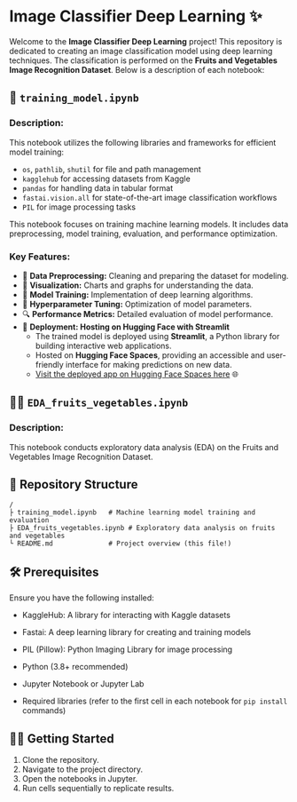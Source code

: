 # Image Classifier Deep Learning ✨

Welcome to the **Image Classifier Deep Learning** project! This repository is dedicated to creating an image classification model using deep learning techniques. The classification is performed on the **Fruits and Vegetables Image Recognition Dataset**. Below is a description of each notebook:

## 🔢 `training_model.ipynb`

### Description:
This notebook utilizes the following libraries and frameworks for efficient model training:
- `os`, `pathlib`, `shutil` for file and path management
- `kagglehub` for accessing datasets from Kaggle
- `pandas` for handling data in tabular format
- `fastai.vision.all` for state-of-the-art image classification workflows
- `PIL` for image processing tasks

This notebook focuses on training machine learning models. It includes data preprocessing, model training, evaluation, and performance optimization.

### Key Features:
- 🔄 **Data Preprocessing:** Cleaning and preparing the dataset for modeling.
- 🎨 **Visualization:** Charts and graphs for understanding the data.
- 🔨 **Model Training:** Implementation of deep learning algorithms.
- 🔬 **Hyperparameter Tuning:** Optimization of model parameters.
- 🔍 **Performance Metrics:** Detailed evaluation of model performance.
- 🚀 **Deployment: Hosting on Hugging Face with Streamlit**
  - The trained model is deployed using **Streamlit**, a Python library for building interactive web applications.
  - Hosted on **Hugging Face Spaces**, providing an accessible and user-friendly interface for making predictions on new data.
  - [Visit the deployed app on Hugging Face Spaces here](https://huggingface.co/spaces/el-filatova/image-classifier-deep-learning) 🌐



## 🍎🍓 `EDA_fruits_vegetables.ipynb`

### Description:
This notebook conducts exploratory data analysis (EDA) on the Fruits and Vegetables Image Recognition Dataset.

## 📁 Repository Structure

```
/
├️ training_model.ipynb   # Machine learning model training and evaluation
├️ EDA_fruits_vegetables.ipynb # Exploratory data analysis on fruits and vegetables
└️ README.md              # Project overview (this file!)
```

## 🛠️ Prerequisites

Ensure you have the following installed:
- KaggleHub: A library for interacting with Kaggle datasets
- Fastai: A deep learning library for creating and training models
- PIL (Pillow): Python Imaging Library for image processing

- Python (3.8+ recommended)
- Jupyter Notebook or Jupyter Lab
- Required libraries (refer to the first cell in each notebook for `pip install` commands)

## 🏃‍♂️ Getting Started
1. Clone the repository.
2. Navigate to the project directory.
3. Open the notebooks in Jupyter.
4. Run cells sequentially to replicate results.

